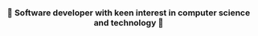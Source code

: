 <h3 align="center">
  🚀 Software developer with keen interest in computer science and technology 🚀
</h3>

